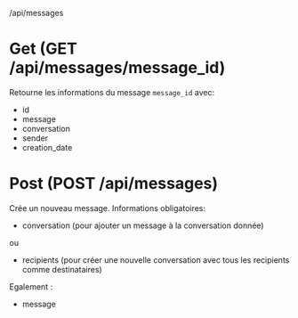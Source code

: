 /api/messages

# Get (GET /api/messages/message_id)
Retourne les informations du message `message_id` avec:
* id
* message
* conversation
* sender
* creation_date

# Post (POST /api/messages)
Crée un nouveau message. Informations obligatoires:
* conversation (pour ajouter un message à la conversation donnée)

ou 
* recipients (pour créer une nouvelle conversation avec tous les recipients comme destinataires)

Egalement : 
* message